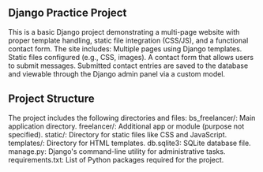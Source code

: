 ## Django Practice Project
This is a basic Django project demonstrating a multi-page website with proper template handling, static file integration (CSS/JS), and a functional contact form. The site includes:
Multiple pages using Django templates.
Static files configured (e.g., CSS, images).
A contact form that allows users to submit messages.
Submitted contact entries are saved to the database and viewable through the Django admin panel via a custom model.

## Project Structure
The project includes the following directories and files:
bs_freelancer/: Main application directory.
freelancer/: Additional app or module (purpose not specified).
static/: Directory for static files like CSS and JavaScript.
templates/: Directory for HTML templates.
db.sqlite3: SQLite database file.
manage.py: Django's command-line utility for administrative tasks.
requirements.txt: List of Python packages required for the project.
